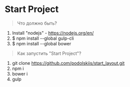 # Start Project

> Что должно быть?
1. Install "nodejs" - https://nodejs.org/en/
2. $ npm install --global gulp-cli
3. $ npm install --global bower

> Как запустить "Start Project"?
1. git clone https://github.com/podolskiis/start_layout.git
2. npm i
3. bower i
4. gulp